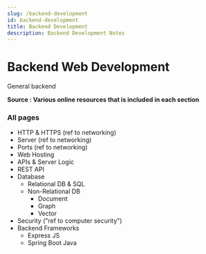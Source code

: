```yaml
---
slug: /backend-development
id: backend-development
title: Backend Development
description: Backend Development Notes
---
```


# Backend Web Development
General backend

**Source : Various online resources that is included in each section**

### All pages

- HTTP & HTTPS (ref to networking)
- Server (ref to networking)
- Ports (ref to networking)
- Web Hosting
- APIs & Server Logic
- REST API
- Database
    - Relational DB & SQL
    - Non-Relational DB
        - Document
        - Graph
        - Vector
- Security ("ref to computer security")
- Backend Frameworks
    - Express JS
    - Spring Boot Java